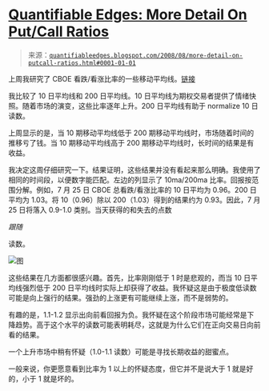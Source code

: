 <!--yml

类别：未分类

日期：2024-05-18 13:42:37

-->

# [Quantifiable Edges: More Detail On Put/Call Ratios](http://quantifiableedges.blogspot.com/2008/08/more-detail-on-putcall-ratios.html#0001-01-01)

> 来源：[`quantifiableedges.blogspot.com/2008/08/more-detail-on-putcall-ratios.html#0001-01-01`](http://quantifiableedges.blogspot.com/2008/08/more-detail-on-putcall-ratios.html#0001-01-01)

上周我研究了 CBOE 看跌/看涨比率的一些移动平均线。[链接](http://quantifiableedges.blogspot.com/2008/07/what-recent-putcall-ratios-are.html)

我比较了 10 日平均线和 200 日平均线。10 日平均线为期权交易者提供了情绪快照。随着市场的演变，这些比率逐年上升。200 日平均线有助于 normalize 10 日读数。

上周显示的是，当 10 期移动平均线低于 200 期移动平均线时，市场随着时间的推移亏了钱。当 10 期移动平均线高于 200 期移动平均线时，长时间的结果是有收益。

我决定这周仔细研究一下。结果证明，这些结果并没有看起来那么明确。我使用了相同的时间段，以便数字能匹配。左边的列显示了 10ma/200ma 比率。回报按范围分解。例如，7 月 25 日 CBOE 总看跌/看涨比率的 10 日平均为 0.96。200 日平均为 1.03。将 10（0.96）除以 200（1.03）得到的结果约为 0.93。因此，7 月 25 日将落入 0.9-1.0 类别。当天获得的和失去的点数

*跟随*

读数。

![图](https://blogger.googleusercontent.com/img/b/R29vZ2xl/AVvXsEglp2Xj769mRiz-tQLm9Pc49ldNFt-h4hIGpWD-lr1aFXwuVZJZeqwXmUAvp2ETGepUxTNkxQgd3b9DxC1Z4o8NgAQOfvHQDroledeb0GzPj-RBPbA16LhT6B0Q44An9eZcne1xLXkI8Ko/s1600-h/2008-8-4+png.PNG)

这些结果在几方面都很感兴趣。首先，比率刚刚低于 1 时是悲观的，而当 10 日平均线强烈低于 200 日平均线时实际上却获得了收益。我怀疑这是由于极度低读数可能是向上强行的结果。强劲的上涨更有可能继续上涨，而不是弱势的。

有趣的是，1.1-1.2 显示出向前看回报为负。我怀疑在这个阶段市场可能经常是下降趋势。高于这个水平的读数可能表明耗尽，这就是为什么它们在正向交易日向前看的结果。

一个上升市场中稍有怀疑（1.0-1.1 读数）可能是寻找长期收益的甜蜜点。

一般来说，你更愿意看到比率为 1 以上的怀疑态度，但它并不是说大于 1 就是好的，小于 1 就是坏的。
